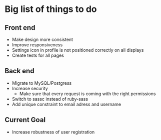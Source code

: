 # Big list of things to do

## Front end
- Make design more consistent
- Improve responsiveness
- Settings icon in profile is not positioned correctly on all displays
- Create tests for all pages

## Back end
- Migrate to MySQL/Postgress
- Increase security
    - Make sure that every request is coming with the right permissions
- Switch to sassc instead of ruby-sass
- Add unique constraint to email adress and username

## Current Goal
- Increase robustness of user registration
